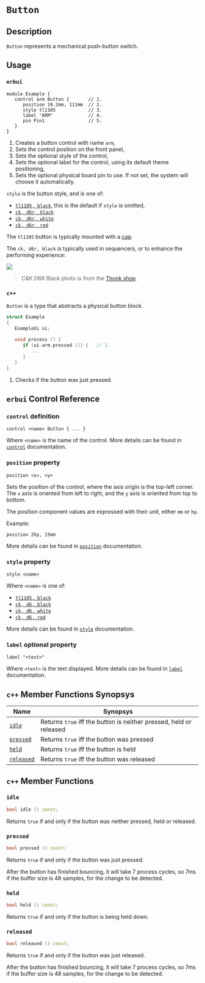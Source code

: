 # `Button`

## Description

`Button` represents a mechanical push-button switch.


## Usage

### `erbui`

```erbui
module Example {
   control arm Button {       // 1.
      position 19.2mm, 111mm  // 2.
      style tl1105            // 3.
      label "ARM"             // 4.
      pin Pin1                // 5.
   }
}
```

1. Creates a button control with name `arm`,
2. Sets the control position on the front panel,
3. Sets the optional style of the control,
4. Sets the optional label for the control, using its default theme positioning,
5. Sets the optional physical board pin to use. If not set, the system will choose it automatically.

`style` is the button style, and is one of:
- [`tl1105, black`](https://www.digikey.de/product-detail/en/e-switch/TL1105SPF250Q/EG1862-ND/271559), this is the default if `style` is omitted,
- [`ck, d6r, black`](https://www.thonk.co.uk/shop/radio-music-switch/)
- [`ck, d6r, white`](https://www.thonk.co.uk/shop/radio-music-switch/)
- [`ck, d6r, red`](https://www.thonk.co.uk/shop/radio-music-switch/)

The `tl1105` button is typically mounted with a [cap](https://www.digikey.de/product-detail/en/e-switch/1RBLK/EG1882-ND/271579).

The `ck, d6r, black` is typically used in sequencers, or to enhance the performing experience:

<img  src="https://www.thonk.co.uk/wp-content/uploads/2015/01/Radio_Switch_Black.jpg">

> C&K D6R Black photo is from the [Thonk shop](https://www.thonk.co.uk/shop/radio-music-switch/).

### `c++`

`Button` is a type that abstracts a physical button block.

```c++
struct Example
{
   ExampleUi ui;
   
   void process () {
      if (ui.arm.pressed ()) {   // 1.
         ...
      }
   }
}
```

1. Checks if the button was just pressed.


## `erbui` Control Reference

### `control` definition

```
control <name> Button { ... }
```

Where `<name>` is the name of the control.
More details can be found in [`control`](../language/grammar.md#control) documentation.

### `position` property

```
position <x>, <y>
```

Sets the position of the control, where the axis origin is the top-left corner.
The `x` axis is oriented from left to right, and the `y` axis is oriented from top to bottom.

The position component values are expressed with their unit, either `mm` or `hp`.

Example:
```
position 2hp, 15mm
```

More details can be found in [`position`](../language/grammar.md#position) documentation.

### `style` property

```
style <name>
```

Where `<name>` is one of:
- [`tl1105, black`](https://www.digikey.de/product-detail/en/e-switch/TL1105SPF250Q/EG1862-ND/271559)
- [`ck, d6, black`](https://www.thonk.co.uk/shop/radio-music-switch/)
- [`ck, d6, white`](https://www.thonk.co.uk/shop/radio-music-switch/)
- [`ck, d6, red`](https://www.thonk.co.uk/shop/radio-music-switch/)

More details can be found in [`style`](../language/grammar.md#style) documentation.

### `label` optional property

```
label "<text>"
```

Where `<text>` is the text displayed.
More details can be found in [`label`](../language/grammar.md#label) documentation.


## `c++` Member Functions Synopsys

| Name | Synopsys |
| - | - |
| [`idle`](#idle) | Returns `true` iff the button is neither pressed, held or released |
| [`pressed`](#pressed) | Returns `true` iff the button was pressed |
| [`held`](#held) | Returns `true` iff the button is held |
| [`released`](#released) | Returns `true` iff the button was released |


## `c++` Member Functions

### `idle`

```c++
bool idle () const;
```

Returns `true` if and only if the button was neither pressed, held or released.

### `pressed`

```c++
bool pressed () const;
```

Returns `true` if and only if the button was just pressed.

After the button has finished bouncing, it will take 7 process cycles, so 7ms if the buffer
size is 48 samples, for the change to be detected.

### `held`

```c++
bool held () const;
```

Returns `true` if and only if the button is being held down.

### `released`

```c++
bool released () const;
```

Returns `true` if and only if the button was just released.

After the button has finished bouncing, it will take 7 process cycles, so 7ms if the buffer
size is 48 samples, for the change to be detected.
